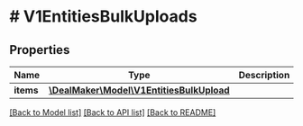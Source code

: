 # # V1EntitiesBulkUploads

## Properties

Name | Type | Description | Notes
------------ | ------------- | ------------- | -------------
**items** | [**\DealMaker\Model\V1EntitiesBulkUpload**](V1EntitiesBulkUpload.md) |  | [optional]

[[Back to Model list]](../../README.md#models) [[Back to API list]](../../README.md#endpoints) [[Back to README]](../../README.md)

